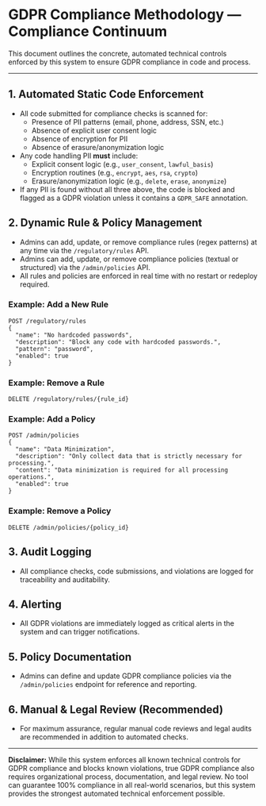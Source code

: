 # GDPR Compliance Methodology — Compliance Continuum

This document outlines the concrete, automated technical controls enforced by this system to ensure GDPR compliance in code and process.

---

## 1. Automated Static Code Enforcement
- All code submitted for compliance checks is scanned for:
  - Presence of PII patterns (email, phone, address, SSN, etc.)
  - Absence of explicit user consent logic
  - Absence of encryption for PII
  - Absence of erasure/anonymization logic
- Any code handling PII **must** include:
  - Explicit consent logic (e.g., `user_consent`, `lawful_basis`)
  - Encryption routines (e.g., `encrypt`, `aes`, `rsa`, `crypto`)
  - Erasure/anonymization logic (e.g., `delete`, `erase`, `anonymize`)
- If any PII is found without all three above, the code is blocked and flagged as a GDPR violation unless it contains a `GDPR_SAFE` annotation.

## 2. Dynamic Rule & Policy Management
- Admins can add, update, or remove compliance rules (regex patterns) at any time via the `/regulatory/rules` API.
- Admins can add, update, or remove compliance policies (textual or structured) via the `/admin/policies` API.
- All rules and policies are enforced in real time with no restart or redeploy required.

### Example: Add a New Rule
```
POST /regulatory/rules
{
  "name": "No hardcoded passwords",
  "description": "Block any code with hardcoded passwords.",
  "pattern": "password",
  "enabled": true
}
```

### Example: Remove a Rule
```
DELETE /regulatory/rules/{rule_id}
```

### Example: Add a Policy
```
POST /admin/policies
{
  "name": "Data Minimization",
  "description": "Only collect data that is strictly necessary for processing.",
  "content": "Data minimization is required for all processing operations.",
  "enabled": true
}
```

### Example: Remove a Policy
```
DELETE /admin/policies/{policy_id}
```

## 3. Audit Logging
- All compliance checks, code submissions, and violations are logged for traceability and auditability.

## 4. Alerting
- All GDPR violations are immediately logged as critical alerts in the system and can trigger notifications.

## 5. Policy Documentation
- Admins can define and update GDPR compliance policies via the `/admin/policies` endpoint for reference and reporting.

## 6. Manual & Legal Review (Recommended)
- For maximum assurance, regular manual code reviews and legal audits are recommended in addition to automated checks.

---

**Disclaimer:**
While this system enforces all known technical controls for GDPR compliance and blocks known violations, true GDPR compliance also requires organizational process, documentation, and legal review. No tool can guarantee 100% compliance in all real-world scenarios, but this system provides the strongest automated technical enforcement possible.
